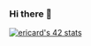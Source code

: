 ### Hi there 👋

[![ericard's 42 stats](https://badge42.vercel.app/api/v2/cl3ssy7ey003109mmps5uhz9z/stats?cursusId=21&coalitionId=48)](https://github.com/JaeSeoKim/badge42)

<!--
**ericard42/ericard42** is a ✨ _special_ ✨ repository because its `README.md` (this file) appears on your GitHub profile.

Here are some ideas to get you started:

- 🔭 I’m currently working on ...
- 🌱 I’m currently learning ...
- 👯 I’m looking to collaborate on ...
- 🤔 I’m looking for help with ...
- 💬 Ask me about ...
- 📫 How to reach me: ...
- 😄 Pronouns: ...
- ⚡ Fun fact: ...
-->
